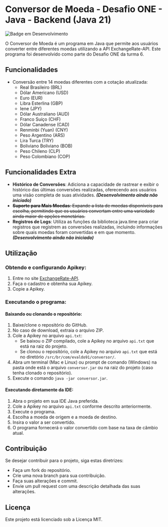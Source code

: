 ﻿
#   Conversor de Moeda - Desafio ONE - Java - Backend (Java 21)

![Badge em Desenvolvimento](http://img.shields.io/static/v1?label=STATUS&message=EM%20DESENVOLVIMENTO&color=GREEN&style=for-the-badge)

O Conversor de Moeda é um programa em Java que permite aos usuários converter entre diferentes moedas utilizando a API ExchangeRate-API. Este programa foi desenvolvido como parte do Desafio ONE da turma 6.

## Funcionalidades

-   Conversão entre 14 moedas diferentes com a cotação atualizada:
    -   Real Brasileiro (BRL)
    -   Dólar Americano (USD)
    -   Euro (EUR)
    -   Libra Esterlina (GBP)
    -   Iene (JPY)
    -   Dólar Australiano (AUD)
    -   Franco Suíço (CHF)
    -   Dólar Canadense (CAD)
    -   Renminbi (Yuan) (CNY)
    -   Peso Argentino (ARS)
    -   Lira Turca (TRY)
    -   Boliviano Boliviano (BOB)
    -   Peso Chileno (CLP)
    -   Peso Colombiano (COP)

## Funcionalidades Extra

-   **Histórico de Conversões**: Adiciona a capacidade de rastrear e exibir o histórico das últimas conversões realizadas, oferecendo aos usuários uma visão completa de suas atividades. _**(Desenvolvimento ainda não iniciado)**_
-   ~~**Suporte para Mais Moedas**: Expande a lista de moedas disponíveis para escolha, permitindo que os usuários convertam entre uma variedade ainda maior de opções monetárias.~~
-   **Registros de Logs**: Utiliza as funções da biblioteca java.time para criar registros que registrem as conversões realizadas, incluindo informações sobre quais moedas foram convertidas e em que momento. _**(Desenvolvimento ainda não iniciado)**_

## Utilização

### Obtendo e configurando Apikey:

1.  Entre no site [ExchangeRate-API](https://www.exchangerate-api.com/).
2.  Faça o cadastro e obtenha sua Apikey.
3.  Copie a Apikey.

### Executando o programa:

#### Baixando ou clonando o repositório:

1.  Baixe/clone o repositório do GitHub.
2.  No caso de download, extraia o arquivo ZIP.
3.  Cole a Apikey no arquivo `api.txt`:
    -   Se baixou o ZIP compilado, cole a Apikey no arquivo `api.txt` que está na raiz do projeto.
    -   Se clonou o repositório, cole a Apikey no arquivo `api.txt` que está no diretório `/src/br/com/evaldo91/conversor/`.
4.  Abra um terminal (Mac e Linux) ou prompt de comando (Windows) na pasta onde está o arquivo `conversor.jar` ou na raiz do projeto (caso tenha clonado o repositório).
5.  Execute o comando `java -jar conversor.jar`.

#### Executando diretamente da IDE:

1.  Abra o projeto em sua IDE Java preferida.
2.  Cole a Apikey no arquivo `api.txt` conforme descrito anteriormente.
3.  Execute o programa.
4.  Escolha a moeda de origem e a moeda de destino.
5.  Insira o valor a ser convertido.
6.  O programa fornecerá o valor convertido com base na taxa de câmbio atual.

## Contribuição

Se desejar contribuir para o projeto, siga estas diretrizes:

-   Faça um fork do repositório.
-   Crie uma nova branch para sua contribuição.
-   Faça suas alterações e commit.
-   Envie um pull request com uma descrição detalhada das suas alterações.

## Licença

Este projeto está licenciado sob a Licença MIT.
